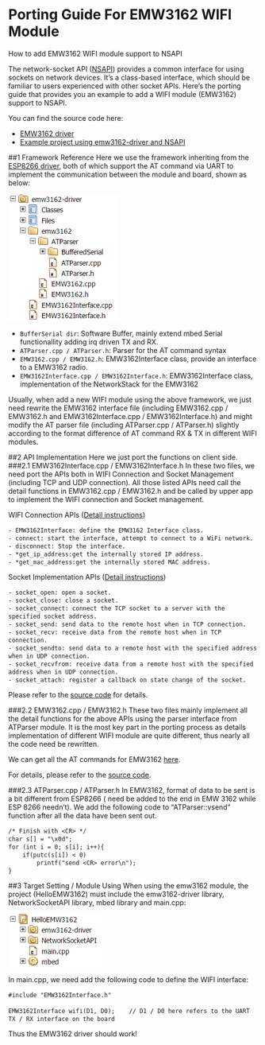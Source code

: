 # Porting Guide For EMW3162 WIFI Module
How to add EMW3162 WIFI module support to NSAPI

The network-socket API ([NSAPI](https://docs.mbed.com/docs/mbed-os-api-reference/en/5.2/APIs/communication/network_sockets/)) provides a common interface for using sockets on network devices. It’s a class-based interface, which should be familiar to users experienced with other socket APIs. Here’s the porting guide that provides you an example to add a WIFI module (EMW3162) support to NSAPI.

You can find the source code here:

- [EMW3162 driver](https://developer.mbed.org/users/Maggie17/code/emw3162-driver/)
- [Example project using emw3162-driver and NSAPI](https://developer.mbed.org/users/Maggie17/code/emw3162-driver/)

##1 Framework Reference
Here we use the framework inheriting from the [ESP8266 driver](https://github.com/armmbed/esp8266-driver), both of which support the AT command via UART to implement the communication between the module and board, shown as below:

![web page](framework-driver.png)
       
- `BufferSerial dir`: Software Buffer, mainly extend mbed Serial functionallity adding irq driven TX and RX.
- `ATParser.cpp / ATParser.h`: Parser for the AT command syntax
- `EMW3162.cpp / EMW3162.h`: EMW3162Interface class, provide an interface to a EMW3162 radio.
- `EMW3162Interface.cpp / EMW3162Interface.h`: EMW3162Interface class, implementation of the NetworkStack for the EMW3162

Usually, when add a new WIFI module using the above framework, we just need rewrite the EMW3162 interface file (including EMW3162.cpp / EMW3162.h and EMW3162Interface.cpp / EMW3162Interface.h) and might modify the AT parser file (including ATParser.cpp / ATParser.h) slightly according to the format difference of AT command RX & TX in different WIFI modules.

##2 API Implementation
Here we just port the functions on client side.
###2.1 EMW3162Interface.cpp / EMW3162Interface.h
In these two files, we need port the APIs both in WIFI Connection and Socket Management (including TCP and UDP connection). All those listed APIs need call the detail functions in EMW3162.cpp / EMW3162.h and be called by upper app to implement the WIFI connection and Socket management.

WIFI Connection APIs ([Detail instructions](https://docs.mbed.com/docs/mbed-os-api-reference/en/5.2/APIs/communication/wifi/))
```
- EMW3162Interface: define the EMW3162 Interface class.
- connect: start the interface, attempt to connect to a WiFi network.
- disconnect: Stop the interface.
- *get_ip_address:get the internally stored IP address.
- *get_mac_address:get the internally stored MAC address.
```
Socket Implementation APIs ([Detail instructions](https://docs.mbed.com/docs/mbed-os-api-reference/en/5.2/APIs/communication/network_sockets/))
```
- socket_open: open a socket.
- socket_close: close a socket.
- socket_connect: connect the TCP socket to a server with the specified socket address.
- socket_send: send data to the remote host when in TCP connection.
- socket_recv: receive data from the remote host when in TCP connection.
- socket_sendto: send data to a remote host with the specified address when in UDP connection.
- socket_recvfrom: receive data from a remote host with the specified address when in UDP connection.
- socket_attach: register a callback on state change of the socket.
```
Please refer to the [source code](https://developer.mbed.org/users/Maggie17/code/emw3162-driver/file/fb6251306b21/EMW3162Interface.cpp) for details.

###2.2 EMW3162.cpp / EMW3162.h
These two files mainly implement all the detail functions for the above APIs using the parser interface from ATParser module. It is the most key part in the porting process as details implementation of different WIFI module are quite different, thus nearly all the code need be rewritten. 

We can get all the AT commands for EMW3162 [here](http://www.mxchip.com/download/getFiles/578eed8d253ad.pdf).

For details, please refer to the [source code](https://developer.mbed.org/users/Maggie17/code/emw3162-driver/file/fb6251306b21/emw3162/EMW3162.cpp).

###2.3 ATParser.cpp / ATParser.h
In EMW3162, format of data to be sent is a bit different from ESP8266 (<CR> need be added to the end in EMW 3162 while ESP 8266 needn’t). We add the following code to “ATParser::vsend” function after all the data have been sent out.
```
/* Finish with <CR> */
char s[] = "\x0d";
for (int i = 0; s[i]; i++){
    if(putc(s[i]) < 0)
        printf("send <CR> error\n");
}
``` 
##3 Target Setting / Module Using
When using the emw3162 module, the project (HelloEMW3162) must include the emw3162-driver library, NetworkSocketAPI library, mbed library and main.cpp:

![web page](framework-project.png)
       
In main.cpp, we need add the following code to define the WIFI interface:
```
#include "EMW3162Interface.h"

EMW3162Interface wifi(D1, D0);    // D1 / D0 here refers to the UART TX / RX interface on the board
```

Thus the EMW3162 driver should work!
